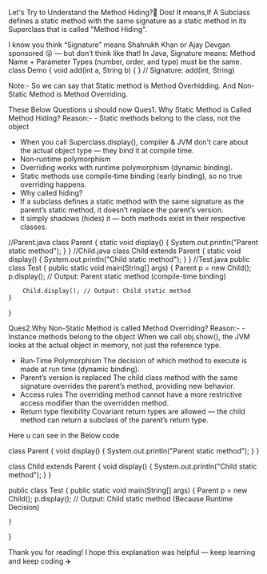 Let's Try to Understand the Method Hiding?🤔
Dost It means,If A Subclass defines a static method with the same signature as a static method in its Superclass that is called "Method Hiding".

I know you think “Signature” means Shahrukh Khan or Ajay Devgan sponsored 😜 — but don’t think like that!
In Java, Signature means: Method Name + Parameter Types (number, order, and type) must be the same.
class Demo {
    void add(int a, String b) { }      // Signature: add(int, String)

Note:- So we can say that Static method is Method Overhidding.
       And Non-Static Method is Method Overriding.

These Below Questions u should now 
Ques1. Why Static Method is Called Method Hiding?
Reason:-
        - Static methods belong to the class, not the object
- When you call Superclass.display(), compiler & JVM don’t care about the actual object type — they bind it at compile time.
- Non‑runtime polymorphism
- Overriding works with runtime polymorphism (dynamic binding).
- Static methods use compile‑time binding (early binding), so no true overriding happens.
- Why called hiding?
- If a subclass defines a static method with the same signature as the parent’s static method, it doesn’t replace the parent’s version.
- It simply shadows (hides) it — both methods exist in their respective classes.


//Parent.java
class Parent {
    static void display() {
        System.out.println("Parent static method");
    }
}
//Child.java
class Child extends Parent {
    static void display() {
        System.out.println("Child static method");
    }
}
//Test.java
public class Test {
    public static void main(String[] args) {
        Parent p = new Child();
        p.display(); // Output: Parent static method (compile-time binding)
        
        Child.display(); // Output: Child static method
    }
}

Ques2.Why Non-Static Method is called Method Overriding?
Reason:-
       - Instance methods belong to the object
When we call obj.show(), the JVM looks at the actual object in memory, not just the reference type.
- Run‑Time Polymorphism
The decision of which method to execute is made at run time (dynamic binding).
- Parent’s version is replaced
The child class method with the same signature overrides the parent’s method, providing new behavior.
- Access rules
The overriding method cannot have a more restrictive access modifier than the overridden method.
- Return type flexibility
Covariant return types are allowed — the child method can return a subclass of the parent’s return type.

Here u can see in the Below code

class Parent {
    void display() {
        System.out.println("Parent static method");
    }
}

class Child extends Parent {
     void display() {
        System.out.println("Child static method");
    }
}

public class Test {
    public static void main(String[] args) {
        Parent p = new Child();
        p.display(); // Output: Child static method (Because Runtime Decision)
        
  
    }
}

Thank you for reading! I hope this explanation was helpful — keep learning and keep coding ✈️


        



